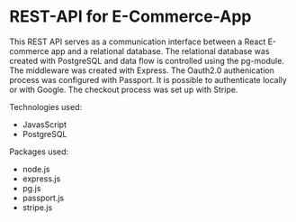 # REST-API for E-Commerce-App
This REST API serves as a communication interface between a React E-commerce app and a relational database.
The relational database was created with PostgreSQL and data flow is controlled using the pg-module.
The middleware was created with Express.
The Oauth2.0 authenication process was configured with Passport. It is possible to authenticate locally or with Google.
The checkout process was set up with Stripe.

Technologies used:
- JavasScript
- PostgreSQL

Packages used:
- node.js
- express.js
- pg.js
- passport.js
- stripe.js




